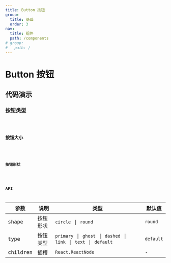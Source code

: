```yaml
---
title: Button 按钮
group:
  title: 基础
  order: 3
nav:
  title: 组件
  path: /components
# group:
#   path: /
---
```


# Button 按钮

## 代码演示

### 按钮类型

<code src="./demos/type.tsx"  title="按钮类型"  />

### 按钮大小

<code src="./demos/size.tsx"  title="按钮大小"   />

### 按钮形状

<code src="./demos/shape.tsx"  title="按钮形状"   />

## API

| 参数 | 说明 | 类型 | 默认值 |
| --- | --- | --- | --- |
| shape | 按钮形状 | `circle` \| `round` | `round` |
| type | 按钮类型 | `primary` \| `ghost` \| `dashed` \| `link` \| `text` \| `default` | `default` |
| children | 插槽 | `React.ReactNode` | - |
